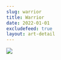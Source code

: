 ```yaml
---
slug: warrior
title: Warrior
date: 2022-01-01
excludefeed: true
layout: art-detail
---
```

![](/art/warrior.webp)
